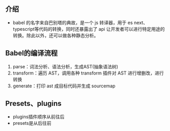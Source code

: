 ## 介绍

- babel 的名字来自巴别塔的典故，是一个 js 转译器，用于 es next、typescript等代码的转换，同时还暴露出了 api 让开发者可以进行特定用途的转换。除此以外，还可以做各种静态分析。

## Babel的编译流程

1. parse：词法分析、语法分析，生成AST(抽象语法树)
2. transform：遍历 AST，调用各种 transform 插件对 AST 进行增删改，进行转换
3. generate：打印 ast 成目标代码并生成 sourcemap

## Presets、plugins

- plugins插件顺序从前往后
- presets是从后往前
